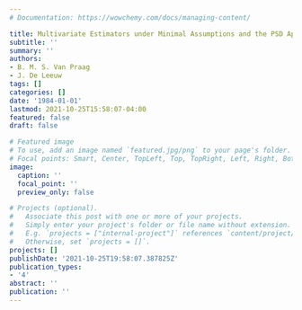 ```yaml
---
# Documentation: https://wowchemy.com/docs/managing-content/

title: Multivariate Estimators under Minimal Assumptions and the PSD Approach
subtitle: ''
summary: ''
authors:
- B. M. S. Van Praag
- J. De Leeuw
tags: []
categories: []
date: '1984-01-01'
lastmod: 2021-10-25T15:58:07-04:00
featured: false
draft: false

# Featured image
# To use, add an image named `featured.jpg/png` to your page's folder.
# Focal points: Smart, Center, TopLeft, Top, TopRight, Left, Right, BottomLeft, Bottom, BottomRight.
image:
  caption: ''
  focal_point: ''
  preview_only: false

# Projects (optional).
#   Associate this post with one or more of your projects.
#   Simply enter your project's folder or file name without extension.
#   E.g. `projects = ["internal-project"]` references `content/project/deep-learning/index.md`.
#   Otherwise, set `projects = []`.
projects: []
publishDate: '2021-10-25T19:58:07.387825Z'
publication_types:
- '4'
abstract: ''
publication: ''
---
```

